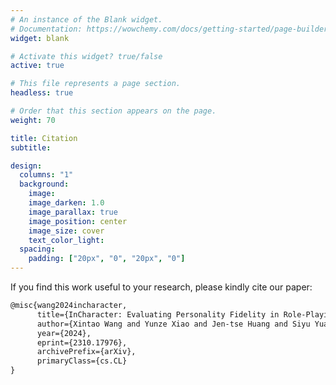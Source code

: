 ```yaml
---
# An instance of the Blank widget.
# Documentation: https://wowchemy.com/docs/getting-started/page-builder/
widget: blank

# Activate this widget? true/false
active: true

# This file represents a page section.
headless: true

# Order that this section appears on the page.
weight: 70

title: Citation
subtitle:

design:
  columns: "1"
  background:
    image: 
    image_darken: 1.0
    image_parallax: true
    image_position: center
    image_size: cover
    text_color_light: 
  spacing:
    padding: ["20px", "0", "20px", "0"]
---
```



If you find this work useful to your research, please kindly cite our paper: 

```latex
@misc{wang2024incharacter,
      title={InCharacter: Evaluating Personality Fidelity in Role-Playing Agents through Psychological Interviews}, 
      author={Xintao Wang and Yunze Xiao and Jen-tse Huang and Siyu Yuan and Rui Xu and Haoran Guo and Quan Tu and Yaying Fei and Ziang Leng and Wei Wang and Jiangjie Chen and Cheng Li and Yanghua Xiao},
      year={2024},
      eprint={2310.17976},
      archivePrefix={arXiv},
      primaryClass={cs.CL}
}
```
